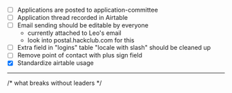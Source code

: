  - [ ] Applications are posted to application-committee
 - [ ] Application thread recorded in Airtable
 - [ ] Email sending should be editable by everyone
    - currently attached to Leo's email
    - look into postal.hackclub.com for this
- [ ] Extra field in "logins" table "locale with slash" should be cleaned up
- [ ] Remove point of contact with plus sign field
- [x] Standardize airtable usage

---

/* what breaks without leaders */
